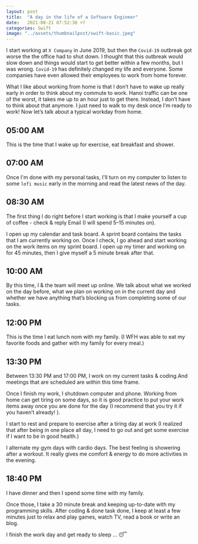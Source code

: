 ```yaml
---
layout: post
title:  "A day in the life of a Software Engineer"
date:   2021-08-21 07:52:36 +7
categories: Swift
image: "../assets/thumbnailpost/swift-basic.jpeg"
---
```

I start working at `X Company` in June 2019, but then the `Covid-19` outbreak got worse the the  office had to shut down. I thought that this outbreak would slow down and things would start to get better within a few months, but I was wrong. `Covid-19` has definitely changed my life and everyone. Some companies have even allowed their employees to work from home forever.

What I like about working from home is that I don’t have to wake up really early in order to think about my commute to work. Hanoi traffic can be one of the worst, it takes me up to an hour just to get there. Instead, I don’t have to think about that anymore. I just need to walk to my desk once I’m ready to work! Now let’s talk about a typical workday from home.

## 05:00 AM
This is the time that I wake up for exercise, eat breakfast and shower.

## 07:00 AM
Once I'm done with my personal tasks, I'll turn on my computer to listen to some `lofi music` early in the morning and read the latest news of the day.

## 08:30 AM
The first thing I do right before I start working is that I make yourself a cup of coffee - check & reply Email (I will spend 5–15 minutes on).

I open up my calendar and task board. A sprint board contains the tasks that I am currently working on. Once I check, I go ahead and start working on the work items on my sprint board. I open up my timer and working on for 45 minutes, then I give myself a 5 minute break after that.

## 10:00 AM
By this time, I & the team will meet up online. We talk about what we worked on the day before, what we plan on working on in the current day and whether we have anything that’s blocking us from completing some of our tasks.

## 12:00 PM
This is the time I eat lunch nom with my family. (I WFH was able to eat my favorite foods and gather with my family for every meal.)

## 13:30 PM
Between 13:30 PM and 17:00 PM, I work on my current tasks & coding.And meetings that are scheduled are within this time frame.

Once I finish my work, I shutdown computer and phone. Working from home can get tiring on some days, so it is good practice to put your work items away once you are done for the day (I recommend that you try it if you haven’t already! ). 

I start to rest and prepare to exercise after a tiring day at work (I realized that after being in one place all day, I need to go out and get some exercise if I want to be in good health.) 

I alternate my gym days with cardio days. The best feeling is showering after a workout. It really gives me comfort & energy to do more activities in the evening.

## 18:40 PM
I have dinner and then I spend some time with my family.

Once those, I take a 30 minute break and keeping up-to-date with my programming skills. After coding & done task done, I keep at least a few minutes just to relax and play games, watch TV, read a book or write an blog. 

I finish the work day and get ready to sleep ... 😴